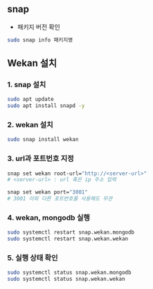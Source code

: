 ## snap

* 패키지 버전 확인
```bash
sudo snap info 패키지명
```

## Wekan 설치
### 1. snap 설치
```bash
sudo apt update
sudo apt install snapd -y
```

### 2. wekan 설치
```bash
sudo snap install wekan
```

### 3. url과 포트번호 지정
```bash
snap set wekan root-url="http://<server-url>"
# <server-url> : url 혹은 ip 주소 입력

snap set wekan port="3001"
# 3001 이외 다른 포트번호를 사용해도 무관
```

### 4. wekan, mongodb 실행
```bash
sudo systemctl restart snap.wekan.mongodb
sudo systemctl restart snap.wekan.wekan
```

### 5. 실행 상태 확인
```bash
sudo systemctl status snap.wekan.mongodb
sudo systemctl status snap.wekan.wekan
```